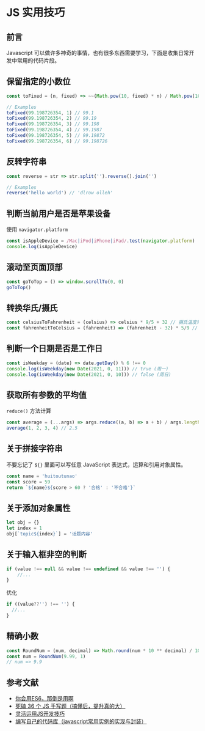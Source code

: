 # JS 实用技巧

## 前言

Javascript 可以做许多神奇的事情，也有很多东西需要学习，下面是收集日常开发中常用的代码片段。

## 保留指定的小数位

```js
const toFixed = (n, fixed) => ~~(Math.pow(10, fixed) * n) / Math.pow(10, fixed)

// Examples
toFixed(99.198726354, 1) // 99.1
toFixed(99.198726354, 2) // 99.19
toFixed(99.198726354, 3) // 99.198
toFixed(99.198726354, 4) // 99.1987
toFixed(99.198726354, 5) // 99.19872
toFixed(99.198726354, 6) // 99.198726
```

## 反转字符串

```js
const reverse = str => str.split('').reverse().join('')

// Examples
reverse('hello world') // 'dlrow olleh'
```

## 判断当前用户是否是苹果设备

使用 `navigator.platform`
```js
const isAppleDevice = /Mac|iPod|iPhone|iPad/.test(navigator.platform)
console.log(isAppleDevice)
```

## 滚动至页面顶部

```js
const goToTop = () => window.scrollTo(0, 0)
goToTop()
```

## 转换华氏/摄氏

```js
const celsiusToFahrenheit = (celsius) => celsius * 9/5 + 32 // 摄氏温度转华氏温度
const fahrenheitToCelsius = (fahrenheit) => (fahrenheit - 32) * 5/9 // 华氏温度转摄氏温度
```

## 判断一个日期是否是工作日

```js
const isWeekday = (date) => date.getDay() % 6 !== 0
console.log(isWeekday(new Date(2021, 0, 11))) // true (周一)
console.log(isWeekday(new Date(2021, 0, 10))) // false (周日)
```

## 获取所有参数的平均值

`reduce()` 方法计算
```js
const average = (...args) => args.reduce((a, b) => a + b) / args.length
average(1, 2, 3, 4) // 2.5
```

## 关于拼接字符串

不要忘记了 `${}` 里面可以写任意 JavaScript 表达式，运算和引用对象属性。
```js
const name = 'huitoutunao'
const score = 59
return `${name}${score > 60 ? '合格' : '不合格'}`
```

## 关于添加对象属性

```js
let obj = {}
let index = 1
obj[`topic${index}`] = '话题内容'
```

## 关于输入框非空的判断

```js
if (value !== null && value !== undefined && value !== '') {
    //...
}
```

优化

```js
if ((value??'') !== '') {
  //...
}
```

## 精确小数

```js
const RoundNum = (num, decimal) => Math.round(num * 10 ** decimal) / 10 ** decimal
const num = RoundNum(9.99, 1)
// num => 9.9
```

## 参考文献

- [你会用ES6，那倒是用啊](https://juejin.cn/post/7016520448204603423)
- [死磕 36 个 JS 手写题（搞懂后，提升真的大）](https://juejin.cn/post/6946022649768181774)
- [灵活运用JS开发技巧](https://juejin.cn/post/6844903838449664013)
- [编写自己的代码库（javascript常用实例的实现与封装）](https://juejin.cn/post/6844903520596918280)